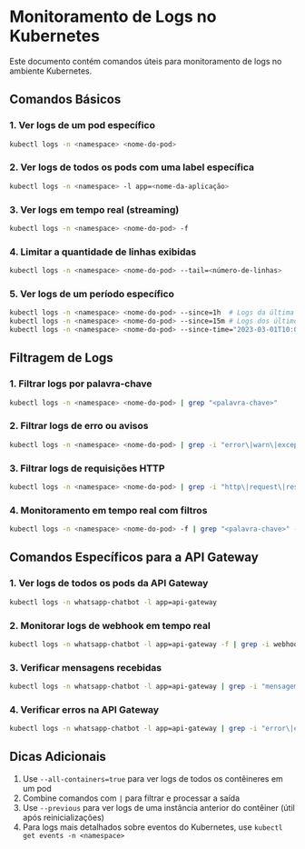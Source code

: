 # Monitoramento de Logs no Kubernetes

Este documento contém comandos úteis para monitoramento de logs no ambiente Kubernetes.

## Comandos Básicos

### 1. Ver logs de um pod específico
```bash
kubectl logs -n <namespace> <nome-do-pod>
```

### 2. Ver logs de todos os pods com uma label específica
```bash
kubectl logs -n <namespace> -l app=<nome-da-aplicação>
```

### 3. Ver logs em tempo real (streaming)
```bash
kubectl logs -n <namespace> <nome-do-pod> -f
```

### 4. Limitar a quantidade de linhas exibidas
```bash
kubectl logs -n <namespace> <nome-do-pod> --tail=<número-de-linhas>
```

### 5. Ver logs de um período específico
```bash
kubectl logs -n <namespace> <nome-do-pod> --since=1h  # Logs da última hora
kubectl logs -n <namespace> <nome-do-pod> --since=15m # Logs dos últimos 15 minutos
kubectl logs -n <namespace> <nome-do-pod> --since-time="2023-03-01T10:00:00Z" # Logs desde uma data/hora específica
```

## Filtragem de Logs

### 1. Filtrar logs por palavra-chave
```bash
kubectl logs -n <namespace> <nome-do-pod> | grep "<palavra-chave>"
```

### 2. Filtrar logs de erro ou avisos
```bash
kubectl logs -n <namespace> <nome-do-pod> | grep -i "error\|warn\|exception"
```

### 3. Filtrar logs de requisições HTTP
```bash
kubectl logs -n <namespace> <nome-do-pod> | grep -i "http\|request\|response"
```

### 4. Monitoramento em tempo real com filtros
```bash
kubectl logs -n <namespace> <nome-do-pod> -f | grep "<palavra-chave>" --color
```

## Comandos Específicos para a API Gateway

### 1. Ver logs de todos os pods da API Gateway
```bash
kubectl logs -n whatsapp-chatbot -l app=api-gateway
```

### 2. Monitorar logs de webhook em tempo real
```bash
kubectl logs -n whatsapp-chatbot -l app=api-gateway -f | grep -i webhook --color
```

### 3. Verificar mensagens recebidas
```bash
kubectl logs -n whatsapp-chatbot -l app=api-gateway | grep -i "mensagem recebida"
```

### 4. Verificar erros na API Gateway
```bash
kubectl logs -n whatsapp-chatbot -l app=api-gateway | grep -i "error\|exception\|warn"
```

## Dicas Adicionais

1. Use `--all-containers=true` para ver logs de todos os contêineres em um pod
2. Combine comandos com `|` para filtrar e processar a saída
3. Use `--previous` para ver logs de uma instância anterior do contêiner (útil após reinicializações)
4. Para logs mais detalhados sobre eventos do Kubernetes, use `kubectl get events -n <namespace>` 